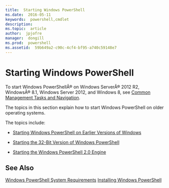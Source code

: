 ```yaml
---
title:  Starting Windows PowerShell
ms.date:  2016-05-11
keywords:  powershell,cmdlet
description:  
ms.topic:  article
author:  jpjofre
manager:  dongill
ms.prod:  powershell
ms.assetid:  59b649a2-c90c-4cf4-bf95-a740c59148e7
---
```


# Starting Windows PowerShell
To start Windows PowerShellÂ® on Windows ServerÂ® 2012 R2, WindowsÂ® 8.1, Windows Server 2012, and Windows 8, see [Common Management Tasks and Navigation](http://technet.microsoft.com/library/hh831491.aspx).

The topics in this section explain how to start Windows PowerShell on older operating systems.

The topics include:

-   [Starting Windows PowerShell on Earlier Versions of Windows](Starting-Windows-PowerShell-on-Earlier-Versions-of-Windows.md)

-   [Starting the 32-Bit Version of Windows PowerShell](Starting-the-32-Bit-Version-of-Windows-PowerShell.md)

-   [Starting the Windows PowerShell 2.0 Engine](Starting-the-Windows-PowerShell-2.0-Engine.md)

## See Also
[Windows PowerShell System Requirements](Windows-PowerShell-System-Requirements.md)
[Installing Windows PowerShell](Installing-Windows-PowerShell.md)


